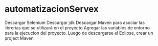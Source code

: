 # automatizacionServex
Descargar Selenium
Descargar jdk
Descargar Maven para asociar las librerias que se utilizará en el proyecto
Agregar las variables de entorno para la ejecucion del proyecto. 
Luego de descargarse el Eclipse, crear un project Maven
